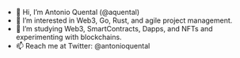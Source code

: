 - 👋 Hi, I’m Antonio Quental (@aquental)
- 👀 I’m interested in Web3, Go, Rust, and agile project management.
- 🌱 I’m studying Web3, SmartContracts, Dapps, and NFTs and experimenting with blockchains.
- 📫 Reach me at Twitter: @antonioquental

<!---
aquental/aquental is a ✨ special ✨ repository because its `README.md` (this file) appears on your GitHub profile.
You can click the Preview link to take a look at your changes.
--->
